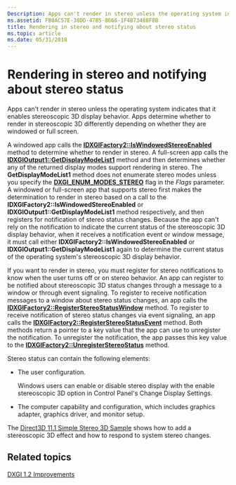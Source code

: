 ```yaml
---
Description: Apps can't render in stereo unless the operating system indicates that it enables stereoscopic 3D display behavior. Apps determine whether to render in stereoscopic 3D differently depending on whether they are windowed or full screen.
ms.assetid: FB8AC57E-38DD-47B5-8666-1F4B73488F8B
title: Rendering in stereo and notifying about stereo status
ms.topic: article
ms.date: 05/31/2018
---
```


# Rendering in stereo and notifying about stereo status

Apps can't render in stereo unless the operating system indicates that it enables stereoscopic 3D display behavior. Apps determine whether to render in stereoscopic 3D differently depending on whether they are windowed or full screen.

A windowed app calls the [**IDXGIFactory2::IsWindowedStereoEnabled**](/windows/desktop/api/DXGI1_2/nf-dxgi1_2-idxgifactory2-iswindowedstereoenabled) method to determine whether to render in stereo. A full-screen app calls the [**IDXGIOutput1::GetDisplayModeList1**](/windows/desktop/api/DXGI1_2/nf-dxgi1_2-idxgioutput1-getdisplaymodelist1) method and then determines whether any of the returned display modes support rendering in stereo. The **GetDisplayModeList1** method does not enumerate stereo modes unless you specify the [**DXGI\_ENUM\_MODES\_STEREO**](dxgi-enum-modes.md) flag in the *Flags* parameter. A windowed or full-screen app that supports stereo first makes the determination to render in stereo based on a call to the **IDXGIFactory2::IsWindowedStereoEnabled** or **IDXGIOutput1::GetDisplayModeList1** method respectively, and then registers for notification of stereo status changes. Because the app can't rely on the notification to indicate the current status of the stereoscopic 3D display behavior, when it receives a notification event or window message, it must call either **IDXGIFactory2::IsWindowedStereoEnabled** or **IDXGIOutput1::GetDisplayModeList1** again to determine the current status of the operating system's stereoscopic 3D display behavior.

If you want to render in stereo, you must register for stereo notifications to know when the user turns off or on stereo behavior. An app can register to be notified about stereoscopic 3D status changes through a message to a window or through event signaling. To register to receive notification messages to a window about stereo status changes, an app calls the [**IDXGIFactory2::RegisterStereoStatusWindow**](https://msdn.microsoft.com/library/Hh404587(v=VS.85).aspx) method. To register to receive notification of stereo status changes via event signaling, an app calls the [**IDXGIFactory2::RegisterStereoStatusEvent**](https://msdn.microsoft.com/library/Hh404584(v=VS.85).aspx) method. Both methods return a pointer to a key value that the app can use to unregister the notification. To unregister the notification, the app passes this key value to the [**IDXGIFactory2::UnregisterStereoStatus**](https://msdn.microsoft.com/library/Hh404593(v=VS.85).aspx) method.

Stereo status can contain the following elements:

-   The user configuration.

    Windows users can enable or disable stereo display with the enable stereoscopic 3D option in Control Panel's Change Display Settings.

-   The computer capability and configuration, which includes graphics adapter, graphics driver, and monitor setup.

The [Direct3D 11.1 Simple Stereo 3D Sample](https://code.msdn.microsoft.com/Direct3D-111-Simple-Stereo-9b2b61aa) shows how to add a stereoscopic 3D effect and how to respond to system stereo changes.

## Related topics

<dl> <dt>

[DXGI 1.2 Improvements](dxgi-1-2-improvements.md)
</dt> </dl>

 

 



